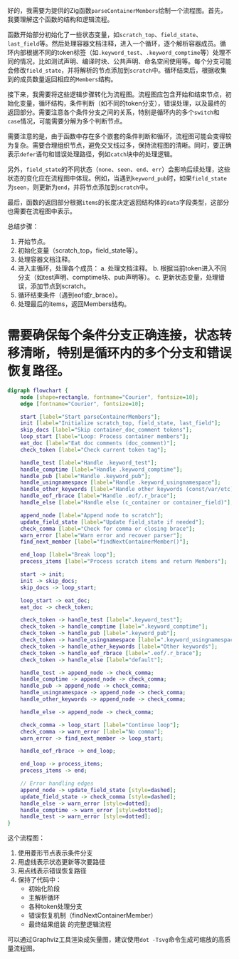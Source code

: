 好的，我需要为提供的Zig函数`parseContainerMembers`绘制一个流程图。首先，我要理解这个函数的结构和逻辑流程。

函数开始部分初始化了一些状态变量，如`scratch_top`、`field_state`、`last_field`等。然后处理容器文档注释，进入一个循环，逐个解析容器成员。循环内部根据不同的token标签（如`.keyword_test`、`.keyword_comptime`等）处理不同的情况，比如测试声明、编译时块、公共声明、命名空间使用等。每个分支可能会修改`field_state`，并将解析的节点添加到`scratch`中。循环结束后，根据收集到的成员数量返回相应的`Members`结构。

接下来，我需要将这些逻辑步骤转化为流程图。流程图应包含开始和结束节点，初始化变量，循环结构，条件判断（如不同的token分支），错误处理，以及最终的返回部分。需要注意各个条件分支之间的关系，特别是循环内的多个`switch`和`case`情况，可能需要分解为多个判断节点。

需要注意的是，由于函数中存在多个嵌套的条件判断和循环，流程图可能会变得较为复杂。需要合理组织节点，避免交叉线过多，保持流程图的清晰。同时，要正确表示`defer`语句和错误处理路径，例如`catch`块中的处理逻辑。

另外，`field_state`的不同状态（`none`、`seen`、`end`、`err`）会影响后续处理，这些状态的变化应在流程图中体现。例如，当遇到`keyword_pub`时，如果`field_state`为`seen`，则更新为`end`，并将节点添加到`scratch`中。

最后，函数的返回部分根据`items`的长度决定返回结构体的`data`字段类型，这部分也需要在流程图中表示。

总结步骤：
1. 开始节点。
2. 初始化变量（scratch_top，field_state等）。
3. 处理容器文档注释。
4. 进入主循环，处理各个成员：
   a. 处理文档注释。
   b. 根据当前token进入不同分支（如test声明、comptime块、pub声明等）。
   c. 更新状态变量，处理错误，添加节点到scratch。
5. 循环结束条件（遇到eof或r_brace）。
6. 处理最后的items，返回Members结构。

需要确保每个条件分支正确连接，状态转移清晰，特别是循环内的多个分支和错误恢复路径。
================================================
```dot
digraph flowchart {
    node [shape=rectangle, fontname="Courier", fontsize=10];
    edge [fontname="Courier", fontsize=10];

    start [label="Start parseContainerMembers"];
    init [label="Initialize scratch_top, field_state, last_field"];
    skip_docs [label="Skip container_doc_comment tokens"];
    loop_start [label="Loop: Process container members"];
    eat_doc [label="Eat doc comments (doc_comment)"];
    check_token [label="Check current token tag"];

    handle_test [label="Handle .keyword_test"];
    handle_comptime [label="Handle .keyword_comptime"];
    handle_pub [label="Handle .keyword_pub"];
    handle_usingnamespace [label="Handle .keyword_usingnamespace"];
    handle_other_keywords [label="Handle other keywords (const/var/etc)"];
    handle_eof_rbrace [label="Handle .eof/.r_brace"];
    handle_else [label="Handle else (c_container or container_field)"];

    append_node [label="Append node to scratch"];
    update_field_state [label="Update field_state if needed"];
    check_comma [label="Check for comma or closing brace"];
    warn_error [label="Warn error and recover parser"];
    find_next_member [label="findNextContainerMember()"];

    end_loop [label="Break loop"];
    process_items [label="Process scratch items and return Members"];

    start -> init;
    init -> skip_docs;
    skip_docs -> loop_start;

    loop_start -> eat_doc;
    eat_doc -> check_token;

    check_token -> handle_test [label=".keyword_test"];
    check_token -> handle_comptime [label=".keyword_comptime"];
    check_token -> handle_pub [label=".keyword_pub"];
    check_token -> handle_usingnamespace [label=".keyword_usingnamespace"];
    check_token -> handle_other_keywords [label="Other keywords"];
    check_token -> handle_eof_rbrace [label=".eof/.r_brace"];
    check_token -> handle_else [label="default"];

    handle_test -> append_node -> check_comma;
    handle_comptime -> append_node -> check_comma;
    handle_pub -> append_node -> check_comma;
    handle_usingnamespace -> append_node -> check_comma;
    handle_other_keywords -> append_node -> check_comma;

    handle_else -> append_node -> check_comma;

    check_comma -> loop_start [label="Continue loop"];
    check_comma -> warn_error [label="No comma"];
    warn_error -> find_next_member -> loop_start;

    handle_eof_rbrace -> end_loop;

    end_loop -> process_items;
    process_items -> end;

    // Error handling edges
    append_node -> update_field_state [style=dashed];
    update_field_state -> check_comma [style=dashed];
    handle_else -> warn_error [style=dotted];
    handle_comptime -> warn_error [style=dotted];
    handle_test -> warn_error [style=dotted];
}
``` 

这个流程图：
1. 使用菱形节点表示条件分支
2. 用虚线表示状态更新等次要路径
3. 用点线表示错误恢复路径
4. 保持了代码中：
   - 初始化阶段
   - 主解析循环
   - 各种token处理分支
   - 错误恢复机制（findNextContainerMember）
   - 最终结果组装
的完整逻辑流程

可以通过Graphviz工具渲染成矢量图，建议使用`dot -Tsvg`命令生成可缩放的高质量流程图。